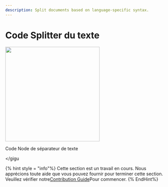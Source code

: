 ```yaml
---
description: Split documents based on language-specific syntax.
---
```


# Code Splitter du texte

<gigne> <img src = "../../../. GitBook / Assets / Image (151) .png" alt = "" width = "296"> <Figcaption> <p> Code Node de séparateur de texte </p> </gigcaption> </gigu

{% hint style = "info"%}
Cette section est un travail en cours. Nous apprécions toute aide que vous pouvez fournir pour terminer cette section. Veuillez vérifier notre[Contribution Guide](broken-reference)Pour commencer.
{% EndHint%}

